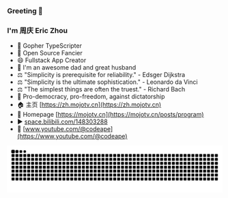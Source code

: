### Greeting 👋

<!--
**mojocn/mojocn** is a ✨ _special_ ✨ repository because its `README.md` (this file) appears on your GitHub profile.

Here are some ideas to get you started:

- 🔭 I’m currently working on ...
- 🌱 I’m currently learning ...
- 👯 I’m looking to collaborate on ...
- 🤔 I’m looking for help with ...
- 💬 Ask me about ...
- 📫 How to reach me: ...
- 😄 Pronouns: ...
- ⚡ Fun fact: ...
- 🔥 Go Communitity https://mojotv.cn
- ▶️ [bilibili](https://space.bilibili.com/148303288)
- 🎥 [Youtube]([https://www.youtube.com/@codeape)

-->
 ### I'm 周庆 Eric Zhou
- 🔭 Gopher TypeScripter
- 🌱 Open Source Fancier
- 😄 Fullstack App Creator
- 👯 I'm an awesome dad and great husband
- ⚖️ "Simplicity is prerequisite for reliability." - Edsger Dijkstra
- ⚖️ "Simplicity is the ultimate sophistication." - Leonardo da Vinci
- ⚖️ "The simplest things are often the truest." - Richard Bach
- 💬 Pro-democracy, pro-freedom, against dictatorship
- 🏠 主页 [https://zh.mojotv.cn](https://zh.mojotv.cn)
- 🤖 Homepage [https://mojotv.cn](https://mojotv.cn/posts/program)
- ▶️ [space.bilibili.com/148303288](https://space.bilibili.com/148303288)
- 🎥 [www.youtube.com/@codeape](https://www.youtube.com/@codeape)


![github contribution grid snake animation](https://raw.githubusercontent.com/mojocn/mojocn/output/github-contribution-grid-snake.svg)


